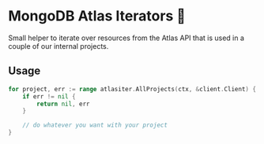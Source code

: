 # MongoDB Atlas Iterators 📃

Small helper to iterate over resources from the Atlas API that is used in a couple of our internal projects.

## Usage

```go
for project, err := range atlasiter.AllProjects(ctx, &client.Client) {
    if err != nil {
        return nil, err
    }

    // do whatever you want with your project
}
```
